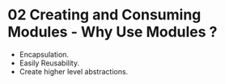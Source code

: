 # 02 Creating and Consuming Modules - Why Use Modules ?

- Encapsulation.
- Easily Reusability.
- Create higher level abstractions.
